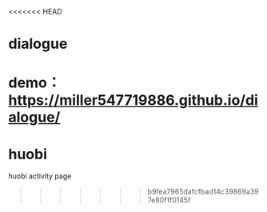 <<<<<<< HEAD
# dialogue

demo： https://miller547719886.github.io/dialogue/
=======
# huobi
huobi activity page
>>>>>>> b9fea7965dafcfbad14c39869a397e80f1f0145f
